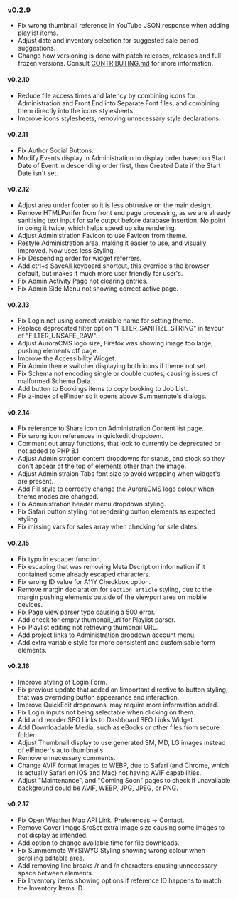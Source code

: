 ### v0.2.9
- Fix wrong thumbnail reference in YouTube JSON response when adding playlist items.
- Adjust date and inventory selection for suggested sale period suggestions.
- Change how versioning is done with patch releases, releases and full frozen versions. Consult [CONTRIBUTING.md](https://github.com/DiemenDesign/AuroraCMS/blob/master/CONTRIBUTING.md) for more information.

#### v0.2.10
- Reduce file access times and latency by combining icons for Administration and Front End into Separate Font files, and combining them directly into the icons stylesheets.
- Improve icons stylesheets, removing unnecessary style declarations.

#### v0.2.11
- Fix Author Social Buttons.
- Modify Events display in Administration to display order based on Start Date of Event in descending order first, then Created Date if the Start Date isn't set.

#### v0.2.12
- Adjust area under footer so it is less obtrusive on the main design.
- Remove HTMLPurifer from front end page processing, as we are already sanitising text input for safe output before database insertion. No point in doing it twice, which helps speed up site rendering.
- Adjust Administration Favicon to use Favicon from theme.
- Restyle Administration area, making it easier to use, and visually improved. Now uses less Styling.
- Fix Descending order for widget referrers.
- Add ctrl+s SaveAll keyboard shortcut, this override's the browser default, but makes it much more user friendly for user's.
- Fix Admin Activity Page not clearing entries.
- Fix Admin Side Menu not showing correct active page.

#### v0.2.13
- Fix Login not using correct variable name for setting theme.
- Replace deprecated filter option "FILTER_SANITIZE_STRING" in favour of "FILTER_UNSAFE_RAW".
- Adjust AuroraCMS logo size, Firefox was showing image too large, pushing elements off page.
- Improve the Accessibility Widget.
- Fix Admin theme switcher displaying both icons if theme not set.
- Fix Schema not encoding single or double quotes, causing issues of malformed Schema Data.
- Add button to Bookings items to copy booking to Job List.
- Fix z-index of elFinder so it opens above Summernote's dialogs.

#### v0.2.14
- Fix reference to Share icon on Administration Content list page.
- Fix wrong icon references in quickedit dropdown.
- Comment out array functions, that look to currently be deprecated or not added to PHP 8.1
- Adjust Administration content dropdowns for status, and stock so they don't appear of the top of elements other than the image.
- Adjust Administraion Tabs font size to avoid wrapping when widget's are present.
- Add Fill style to correctly change the AuroraCMS logo colour when theme modes are changed.
- Fix Administration header menu dropdown styling.
- Fix Safari button styling not rendering button elements as expected styling.
- Fix missing vars for sales array when checking for sale dates.

#### v0.2.15
- Fix typo in escaper function.
- Fix escaping that was removing Meta Dscription information if it contained some already escaped characters.
- Fix wrong ID value for A11Y Checkbox option.
- Remove margin declaration for `section article` styling, due to the margin pushing elements outside of the viewport area on mobile devices.
- Fix Page view parser typo causing a 500 error.
- Add check for empty thumbnail_url for Playlist parser.
- Fix Playlist editing not retrieving thumbnail URL.
- Add project links to Administration dropdown account menu.
- Add extra variable style for more consistent and customisable form elements.

#### v0.2.16
- Improve styling of Login Form.
- Fix previous update that added an !important directive to button styling, that was overriding button appearance and interaction.
- Improve QuickEdit dropdowns, may require more information added.
- Fix Login inputs not being selectable when clicking on them.
- Add and reorder SEO Links to Dashboard SEO Links Widget.
- Add Downloadable Media, such as eBooks or other files from secure folder.
- Adjust Thumbnail display to use generated SM, MD, LG images instead of elFinder's auto thumbnails.
- Remove unnecessary comments.
- Change AVIF format images to WEBP, due to Safari (and Chrome, which is actually Safari on iOS and Mac) not having AVIF capabilities.
- Adjust "Maintenance", and "Coming Soon" pages to check if unavailable background could be AVIF, WEBP, JPG, JPEG, or PNG.

#### v0.2.17
- Fix Open Weather Map API Link. Preferences -> Contact.
- Remove Cover Image SrcSet extra image size causing some images to not display as intended.
- Add option to change available time for file downloads.
- Fix Summernote WYSIWYG Styling showing wrong colour when scrolling editable area.
- Add removing line breaks /r and /n characters causing unnecessary space between elements.
- Fix Inventory items showing options if reference ID happens to match the Inventory Items ID.
